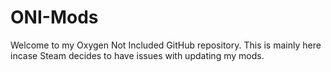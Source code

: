 # ONI-Mods
Welcome to my Oxygen Not Included GitHub repository.
This is mainly here incase Steam decides to have issues with updating my mods.
